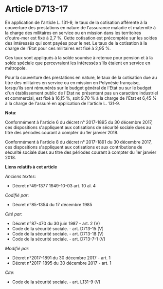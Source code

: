 # Article D713-17

En application de l'article L. 131-9, le taux de la cotisation afférente à la couverture des prestations en nature de
l'assurance maladie et maternité à la charge des militaires en service ou en mission dans les territoires d'outre-mer est
fixé à 2,7 %. Cette cotisation est précomptée sur les soldes des intéressés qui sont payées pour le net. Le taux de la
cotisation à la charge de l'Etat pour ces militaires est fixé à 2,95 %.

Ces taux sont appliqués à la solde soumise à retenue pour pension et à la solde spéciale que percevraient les intéressés
s'ils étaient en service en métropole.

Pour la couverture des prestations en nature, le taux de la cotisation due au titre des militaires en service ou en mission
en Polynésie française, lorsqu'ils sont rémunérés sur le budget général de l'Etat ou sur le budget d'un établissement public
de l'Etat ne présentant pas un caractère industriel et commercial, est fixé à 16,15 %, soit 9,70 % à la charge de l'Etat et
6,45 % à la charge de l'assuré en application de l'article L. 131-9.

**Nota:**

Conformément à l'article 6 du décret n° 2017-1895 du 30 décembre 2017, ces dispositions s'appliquent aux cotisations de
sécurité sociale dues au titre des périodes courant à compter du 1er janvier 2018.

Conformément à l'article 8 du décret n° 2017-1891 du 30 décembre 2017, ces dispositions s'appliquent aux cotisations et aux
contributions de sécurité sociale dues au titre des périodes courant à compter du 1er janvier 2018.

**Liens relatifs à cet article**

_Anciens textes_:

  - Décret n°49-1377 1949-10-03 art. 10 al. 4

_Codifié par_:

  - Décret n°85-1354 du 17 décembre 1985

_Cité par_:

  - Décret n°87-470 du 30 juin 1987 - art. 2 (V)
  - Code de la sécurité sociale. - art. D713-15 (V)
  - Code de la sécurité sociale. - art. D713-18 (V)
  - Code de la sécurité sociale. - art. D713-7-1 (V)

_Modifié par_:

  - Décret n°2017-1891 du 30 décembre 2017 - art. 1
  - Décret n°2017-1895 du 30 décembre 2017 - art. 1

_Cite_:

  - Code de la sécurité sociale. - art. L131-9 (V)
